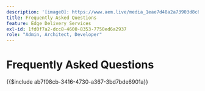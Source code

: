 ```yaml
---
description: '[image0]: https://www.aem.live/media_1eae7d48a2a73903d8c880cb8cf2dcfad47f73291.png#width=1600&height=1200'
title: Frequently Asked Questions
feature: Edge Delivery Services
exl-id: 1fd0f7a2-dcc8-4600-8353-7750ed6a2937
role: "Admin, Architect, Developer"
---
```

# Frequently Asked Questions

{{$include ab7f08cb-3416-4730-a367-3bd7bde6901a}}

